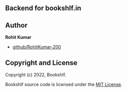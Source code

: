 ## Backend for bookshlf.in

## Author

**Rohit Kumar**

- [github/RohitKumar-200](https://github.com/RohitKumar-200)

## Copyright and License

Copyright (c) 2022, Bookshlf.

Bookshlf source code is licensed under the [MIT License](https://github.com/Bookshlf-in/Backend/blob/main/LICENSE).
